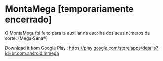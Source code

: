MontaMega [temporariamente encerrado]
=========

O MontaMega foi feito para te auxiliar na escolha dos seus números da sorte. (Mega-Sena®)

Download it from Google Play : https://play.google.com/store/apps/details?id=br.com.android.mmega
